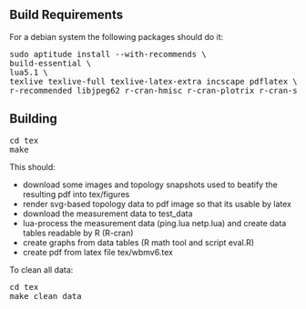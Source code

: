 ## Build Requirements ##

For a debian system the following packages should do it:

<pre>
sudo aptitude install --with-recommends \
build-essential \
lua5.1 \
texlive texlive-full texlive-latex-extra incscape pdflatex \
r-recommended libjpeg62 r-cran-hmisc r-cran-plotrix r-cran-stringr  \
</pre>

## Building ##

<pre>
cd tex
make
</pre>

This should:
* download some images and topology snapshots used to beatify the resulting pdf into tex/figures
* render svg-based topology data to pdf image so that its usable by latex
* download the measurement data to test_data
* lua-process the measurement data (ping.lua netp.lua) and create data tables readable by R (R-cran)
* create graphs from data tables (R math tool and script eval.R)
* create pdf from latex file tex/wbmv6.tex


To clean all data:
<pre>
cd tex
make clean_data
</pre>
